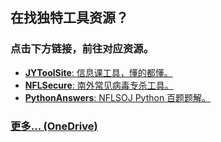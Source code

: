 <title>Toolbox</title>

## 在找独特工具资源？
### 点击下方链接，前往对应资源。

- [**JYToolSite**: 信息课工具，懂的都懂。](/res/jy)
- [**NFLSecure**: 南外常见病毒专杀工具。](https://antdock.cn/goto/antdock.cn/NFLSecure)
- [**PythonAnswers**: NFLSOJ Python 百题题解。](https://antdock-my.sharepoint.com/:f:/g/personal/ericzhang_antdock_cn/EmqRMpCe75ZJq8q28QknZU8BWclIkY_ZcJWvD3ArygtZXQ?e=9rkqb5)

### [更多... (OneDrive)](https://antdock.cn/goto/antdock-my.sharepoint.com/:f:/g/personal/ericzhang_antdock_cn/ElrtNqLDL3dCr8XD7FSQOI4BpRLVp0mLRTY6E8Ngxm6V3A)